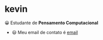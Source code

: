 # kevin
:grinning:  Estudante de **Pensamento Computacional**
- :smiley: Meu email de contato é [email](kevin.rodrigues.silva@escola.pr.gov.br)
